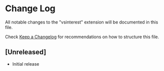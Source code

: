 # Change Log

All notable changes to the "vsinterest" extension will be documented in this file.

Check [Keep a Changelog](http://keepachangelog.com/) for recommendations on how to structure this file.

## [Unreleased]

- Initial release
